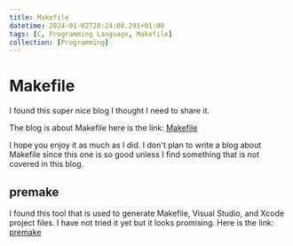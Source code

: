 ```yaml
---
title: Makefile
datetime: 2024-01-02T20:24:08.291+01:00
tags: [C, Programming Language, Makefile]
collection: [Programming]
---
```

# Makefile
I found this super nice blog I thought I need to share it.

The blog is about Makefile here is the link: [Makefile](https://makefiletutorial.com/)

I hope you enjoy it as much as I did. I don't plan to write a blog about Makefile since this one is so good unless I find something that is not covered in this blog.

## premake
I found this tool that is used to generate Makefile, Visual Studio, and Xcode project files. I have not tried it yet but it looks promising. Here is the link: [premake](https://premake.github.io/)
